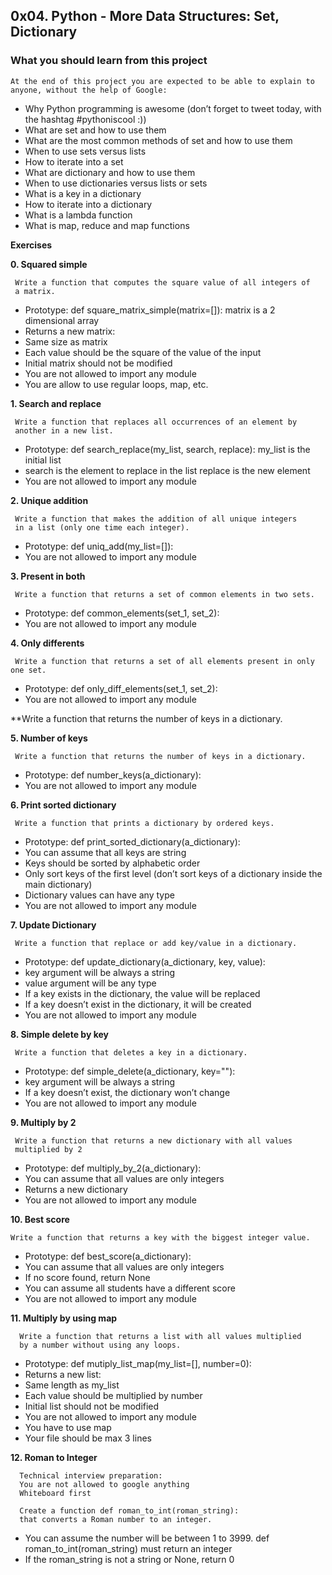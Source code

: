 ## 0x04. Python - More Data Structures: Set, Dictionary

### What you should learn from this project

```
At the end of this project you are expected to be able to explain to
anyone, without the help of Google:
```

* Why Python programming is awesome (don’t forget to tweet today,
  with the hashtag #pythoniscool :))
* What are set and how to use them
* What are the most common methods of set and how to use them
* When to use sets versus lists
* How to iterate into a set
* What are dictionary and how to use them
* When to use dictionaries versus lists or sets
* What is a key in a dictionary
* How to iterate into a dictionary
* What is a lambda function
* What is map, reduce and map functions

**Exercises**

**0. Squared simple**

     Write a function that computes the square value of all integers of
     a matrix.

* Prototype: def square_matrix_simple(matrix=[]):
  matrix is a 2 dimensional array
* Returns a new matrix:
* Same size as matrix
* Each value should be the square of the value of the input
* Initial matrix should not be modified
* You are not allowed to import any module
* You are allow to use regular loops, map, etc.

**1. Search and replace**

     Write a function that replaces all occurrences of an element by
     another in a new list.

* Prototype: def search_replace(my_list, search, replace):
  my_list is the initial list
* search is the element to replace in the list
  replace is the new element
* You are not allowed to import any module

**2. Unique addition**

     Write a function that makes the addition of all unique integers
     in a list (only one time each integer).
* Prototype: def uniq_add(my_list=[]):
* You are not allowed to import any module

**3. Present in both**

     Write a function that returns a set of common elements in two sets.

* Prototype: def common_elements(set_1, set_2):
* You are not allowed to import any module

**4. Only differents**

     Write a function that returns a set of all elements present in only one set.

* Prototype: def only_diff_elements(set_1, set_2):
* You are not allowed to import any module

**Write a function that returns the number of keys in a dictionary.

**5. Number of keys**

     Write a function that returns the number of keys in a dictionary.

* Prototype: def number_keys(a_dictionary):
* You are not allowed to import any module

**6. Print sorted dictionary**

     Write a function that prints a dictionary by ordered keys.

* Prototype: def print_sorted_dictionary(a_dictionary):
* You can assume that all keys are string
* Keys should be sorted by alphabetic order
* Only sort keys of the first level (don’t sort keys of a
  dictionary inside the main dictionary)
* Dictionary values can have any type
* You are not allowed to import any module

**7. Update Dictionary**

     Write a function that replace or add key/value in a dictionary.

* Prototype: def update_dictionary(a_dictionary, key, value):
* key argument will be always a string
* value argument will be any type
* If a key exists in the dictionary, the value will be replaced
* If a key doesn’t exist in the dictionary, it will be created
* You are not allowed to import any module

**8. Simple delete by key**

     Write a function that deletes a key in a dictionary.

* Prototype: def simple_delete(a_dictionary, key=""):
* key argument will be always a string
* If a key doesn’t exist, the dictionary won’t change
* You are not allowed to import any module

**9. Multiply by 2**

     Write a function that returns a new dictionary with all values
     multiplied by 2

* Prototype: def multiply_by_2(a_dictionary):
* You can assume that all values are only integers
* Returns a new dictionary
* You are not allowed to import any module

**10. Best score**

    Write a function that returns a key with the biggest integer value.

* Prototype: def best_score(a_dictionary):
* You can assume that all values are only integers
* If no score found, return None
* You can assume all students have a different score
* You are not allowed to import any module

**11. Multiply by using map**

      Write a function that returns a list with all values multiplied
      by a number without using any loops.

* Prototype: def mutiply_list_map(my_list=[], number=0):
* Returns a new list:
* Same length as my_list
* Each value should be multiplied by number
* Initial list should not be modified
* You are not allowed to import any module
* You have to use map
* Your file should be max 3 lines

**12. Roman to Integer**

      Technical interview preparation:
      You are not allowed to google anything
      Whiteboard first

      Create a function def roman_to_int(roman_string):
      that converts a Roman number to an integer.

* You can assume the number will be between 1 to 3999.
  def roman_to_int(roman_string) must return an integer
* If the roman_string is not a string or None, return 0
